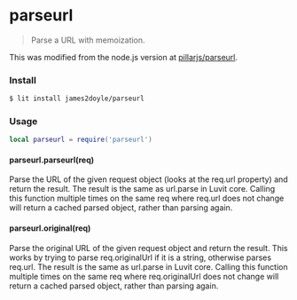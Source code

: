 parseurl
========

> Parse a URL with memoization.

This was modified from the node.js version at [pillarjs/parseurl](https://github.com/pillarjs/parseurl).

### Install

```sh
$ lit install james2doyle/parseurl
```

### Usage

```lua
local parseurl = require('parseurl')
```

#### parseurl.parseurl(req)

Parse the URL of the given request object (looks at the req.url property) and return the result. The result is the same as url.parse in Luvit core. Calling this function multiple times on the same req where req.url does not change will return a cached parsed object, rather than parsing again.

#### parseurl.original(req)

Parse the original URL of the given request object and return the result. This works by trying to parse req.originalUrl if it is a string, otherwise parses req.url. The result is the same as url.parse in Luvit core. Calling this function multiple times on the same req where req.originalUrl does not change will return a cached parsed object, rather than parsing again.
